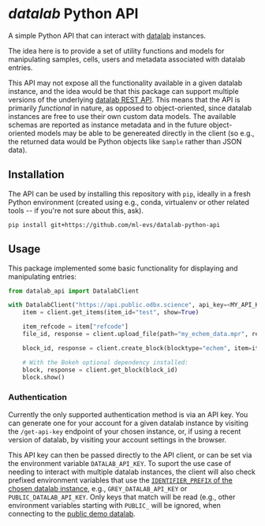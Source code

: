 # *datalab* Python API

A simple Python API that can interact with [datalab](https://github.com/the-grey-group/datalab) instances.

The idea here is to provide a set of utility functions and models for manipulating samples, cells, users and metadata associated with datalab entries.

This API may not expose all the functionality available in a given datalab instance, and the idea would be that this package can support multiple versions of the underlying [datalab REST API](https://the-datalab.readthedocs.io/en/latest/rest_api/).
This means that the API is primarily *functional* in nature, as opposed to object-oriented, since datalab instances are free to use their own custom data models.
The available schemas are reported as instance metadata and in the future object-oriented models may be able to be genereated directly in the client (so e.g., the returned data would be Python objects like `Sample` rather than JSON data).

## Installation

The API can be used by installing this repository with `pip`, ideally in a fresh Python environment (created using e.g., conda, virtualenv or other related tools -- if you're not sure about this, ask).

```shell
pip install git+https://github.com/ml-evs/datalab-python-api
```

## Usage

This package implemented some basic functionality for displaying and manipulating entries:

```python
from datalab_api import DatalabClient

with DatalabClient("https://api.public.odbx.science", api_key=<MY_API_KEY>) as client:
    item = client.get_items(item_id="test", show=True)

    item_refcode = item["refcode"]
    file_id, response = client.upload_file(path="my_echem_data.mpr", refcode=item_refcode)

    block_id, response = client.create_block(blocktype="echem", item=item_refcode, file=file_id)

    # With the Bokeh optional dependency installed:
    block, response = client.get_block(block_id)
    block.show()
```

### Authentication

Currently the only supported authentication method is via an API key.
You can generate one for your account for a given datalab instance by visiting the `/get-api-key` endpoint of your chosen instance, or, if using a recent version of datalab, by visiting your account settings in the browser.

This API key can then be passed directly to the API client, or can be set via the environment variable `DATALAB_API_KEY`.
To suport the use case of needing to interact with multiple datalab instances, the client will also check prefixed environment variables that use the [`IDENTIFIER_PREFIX` of the chosen datalab instance](https://the-datalab.readthedocs.io/en/latest/config/#mandatory-settings), e.g., `GREY_DATALAB_API_KEY` or `PUBLIC_DATALAB_API_KEY`.
Only keys that match will be read (e.g., other environment variables starting with `PUBLIC_` will be ignored, when connecting to the [public demo datalab](https://public.datalab.odbx.science).
